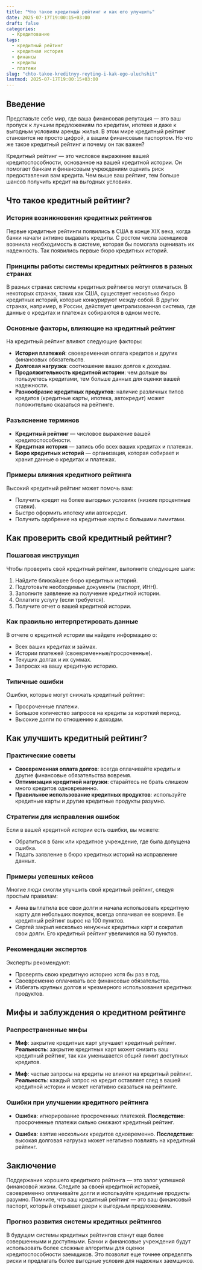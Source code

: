 ```yaml
---
title: "Что такое кредитный рейтинг и как его улучшить"
date: 2025-07-17T19:00:15+03:00
draft: false
categories:
  - Кредитование
tags:
  - кредитный рейтинг
  - кредитная история
  - финансы
  - кредиты
  - платежи
slug: "chto-takoe-kreditnyy-reyting-i-kak-ego-uluchshit"
lastmod: 2025-07-17T19:00:15+03:00
---
```


## Введение

Представьте себе мир, где ваша финансовая репутация — это ваш пропуск к лучшим предложениям по кредитам, ипотеке и даже к выгодным условиям аренды жилья. В этом мире кредитный рейтинг становится не просто цифрой, а вашим финансовым паспортом. Но что же такое кредитный рейтинг и почему он так важен?

Кредитный рейтинг — это числовое выражение вашей кредитоспособности, основанное на вашей кредитной истории. Он помогает банкам и финансовым учреждениям оценить риск предоставления вам кредита. Чем выше ваш рейтинг, тем больше шансов получить кредит на выгодных условиях.

## Что такое кредитный рейтинг?

### История возникновения кредитных рейтингов

Первые кредитные рейтинги появились в США в конце XIX века, когда банки начали активно выдавать кредиты. С ростом числа заемщиков возникла необходимость в системе, которая бы помогала оценивать их надежность. Так появились первые бюро кредитных историй.

### Принципы работы системы кредитных рейтингов в разных странах

В разных странах системы кредитных рейтингов могут отличаться. В некоторых странах, таких как США, существует несколько бюро кредитных историй, которые конкурируют между собой. В других странах, например, в России, действует централизованная система, где данные о кредитах и платежах собираются в одном месте.

### Основные факторы, влияющие на кредитный рейтинг

На кредитный рейтинг влияют следующие факторы:

- **История платежей**: своевременная оплата кредитов и других финансовых обязательств.
- **Долговая нагрузка**: соотношение ваших долгов к доходам.
- **Продолжительность кредитной истории**: чем дольше вы пользуетесь кредитами, тем больше данных для оценки вашей надежности.
- **Разнообразие кредитных продуктов**: наличие различных типов кредитов (кредитные карты, ипотека, автокредит) может положительно сказаться на рейтинге.

### Разъяснение терминов

- **Кредитный рейтинг** — числовое выражение вашей кредитоспособности.
- **Кредитная история** — запись обо всех ваших кредитах и платежах.
- **Бюро кредитных историй** — организация, которая собирает и хранит данные о кредитах и платежах.

### Примеры влияния кредитного рейтинга

Высокий кредитный рейтинг может помочь вам:

- Получить кредит на более выгодных условиях (низкие процентные ставки).
- Быстро оформить ипотеку или автокредит.
- Получить одобрение на кредитные карты с большими лимитами.

## Как проверить свой кредитный рейтинг?

### Пошаговая инструкция

Чтобы проверить свой кредитный рейтинг, выполните следующие шаги:

1. Найдите ближайшее бюро кредитных историй.
2. Подготовьте необходимые документы (паспорт, ИНН).
3. Заполните заявление на получение кредитной истории.
4. Оплатите услугу (если требуется).
5. Получите отчет о вашей кредитной истории.

### Как правильно интерпретировать данные

В отчете о кредитной истории вы найдете информацию о:

- Всех ваших кредитах и займах.
- Истории платежей (своевременные/просроченные).
- Текущих долгах и их суммах.
- Запросах на вашу кредитную историю.

### Типичные ошибки

Ошибки, которые могут снижать кредитный рейтинг:

- Просроченные платежи.
- Большое количество запросов на кредиты за короткий период.
- Высокие долги по отношению к доходам.

## Как улучшить кредитный рейтинг?

### Практические советы

- **Своевременная оплата долгов**: всегда оплачивайте кредиты и другие финансовые обязательства вовремя.
- **Оптимизация кредитной нагрузки**: старайтесь не брать слишком много кредитов одновременно.
- **Правильное использование кредитных продуктов**: используйте кредитные карты и другие кредитные продукты разумно.

### Стратегии для исправления ошибок

Если в вашей кредитной истории есть ошибки, вы можете:

- Обратиться в банк или кредитное учреждение, где была допущена ошибка.
- Подать заявление в бюро кредитных историй на исправление данных.

### Примеры успешных кейсов

Многие люди смогли улучшить свой кредитный рейтинг, следуя простым правилам:

- Анна выплатила все свои долги и начала использовать кредитную карту для небольших покупок, всегда оплачивая ее вовремя. Ее кредитный рейтинг вырос на 100 пунктов.
- Сергей закрыл несколько ненужных кредитных карт и сократил свои долги. Его кредитный рейтинг увеличился на 50 пунктов.

### Рекомендации экспертов

Эксперты рекомендуют:

- Проверять свою кредитную историю хотя бы раз в год.
- Своевременно оплачивать все финансовые обязательства.
- Избегать крупных долгов и чрезмерного использования кредитных продуктов.

## Мифы и заблуждения о кредитном рейтинге

### Распространенные мифы

- **Миф**: закрытие кредитных карт улучшает кредитный рейтинг.
  **Реальность**: закрытие кредитных карт может снизить ваш кредитный рейтинг, так как уменьшается общий лимит доступных кредитов.

- **Миф**: частые запросы на кредиты не влияют на кредитный рейтинг.
  **Реальность**: каждый запрос на кредит оставляет след в вашей кредитной истории и может негативно сказаться на рейтинге.

### Ошибки при улучшении кредитного рейтинга

- **Ошибка**: игнорирование просроченных платежей.
  **Последствие**: просроченные платежи сильно снижают кредитный рейтинг.

- **Ошибка**: взятие нескольких кредитов одновременно.
  **Последствие**: высокая долговая нагрузка может негативно повлиять на кредитный рейтинг.

## Заключение

Поддержание хорошего кредитного рейтинга — это залог успешной финансовой жизни. Следите за своей кредитной историей, своевременно оплачивайте долги и используйте кредитные продукты разумно. Помните, что ваш кредитный рейтинг — это ваш финансовый паспорт, который открывает двери к выгодным предложениям.

### Прогноз развития системы кредитных рейтингов

В будущем системы кредитных рейтингов станут еще более совершенными и доступными. Банки и финансовые учреждения будут использовать более сложные алгоритмы для оценки кредитоспособности заемщиков. Это позволит еще точнее определять риски и предлагать более выгодные условия для надежных заемщиков.

